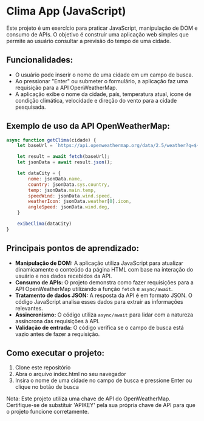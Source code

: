 # Clima App (JavaScript)

Este projeto é um exercício para praticar JavaScript, manipulação de DOM e consumo de APIs. O objetivo é construir uma aplicação web simples que permite ao usuário consultar a previsão do tempo de uma cidade.

## Funcionalidades:

- O usuário pode inserir o nome de uma cidade em um campo de busca.
- Ao pressionar "Enter" ou submeter o formulário, a aplicação faz uma requisição para a API OpenWeatherMap.
- A aplicação exibe o nome da cidade, país, temperatura atual, ícone de condição climática, velocidade e direção do vento para a cidade pesquisada.

## Exemplo de uso da API OpenWeatherMap:

```javascript
async function getClima(cidade) {
    let baseUrl = `https://api.openweathermap.org/data/2.5/weather?q=${encodeURI(cidade)}&appid=${APIKEY}&units=metric&lang=pt_br`

    let result = await fetch(baseUrl);
    let jsonData = await result.json();

    let dataCity = {
        nome: jsonData.name,
        country: jsonData.sys.country,
        temp: jsonData.main.temp,
        speedWind: jsonData.wind.speed,
        weatherIcon: jsonData.weather[0].icon,
        angleSpeed: jsonData.wind.deg,
    }

    exibeClima(dataCity)
}
```

## Principais pontos de aprendizado:

- **Manipulação de DOM:** A aplicação utiliza JavaScript para atualizar dinamicamente o conteúdo da página HTML com base na interação do usuário e nos dados recebidos da API.
- **Consumo de APIs:** O projeto demonstra como fazer requisições para a API OpenWeatherMap utilizando a função `fetch` e `async/await`.
- **Tratamento de dados JSON:** A resposta da API é em formato JSON. O código JavaScript analisa esses dados para extrair as informações relevantes.
- **Assincronismo:** O código utiliza `async/await` para lidar com a natureza assíncrona das requisições à API.
- **Validação de entrada:** O código verifica se o campo de busca está vazio antes de fazer a requisição.

## Como executar o projeto:

1. Clone este repositório
2. Abra o arquivo index.html no seu navegador
3. Insira o nome de uma cidade no campo de busca e pressione Enter ou clique no botão de busca

Nota: Este projeto utiliza uma chave de API do OpenWeatherMap. Certifique-se de substituir 'APIKEY' pela sua própria chave de API para que o projeto funcione corretamente.